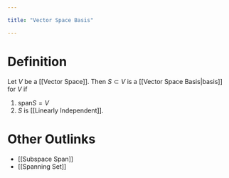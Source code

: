 ```yaml
---

title: "Vector Space Basis"

---
```

# Definition
Let $V$ be a [[Vector Space]]. Then $S \subset  V$ is a [[Vector Space Basis|basis]] for $V$ if
1. $\text{span} S = V$
2. $S$ is [[Linearly Independent]].

# Other Outlinks
- [[Subspace Span]]
- [[Spanning Set]]